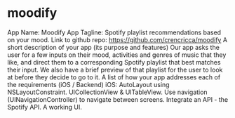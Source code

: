 # moodify
App Name: Moodify
App Tagline: Spotify playlist recommendations based on your mood.
Link to github repo:
https://github.com/crencricca/moodify
A short description of your app (its purpose and features)
Our app asks the user for a few inputs on their mood, activities and genres of music that they like, and direct them to a corresponding Spotify playlist that best matches their input. We also have a brief preview of that playlist for the user to look at before they decide to go to it.
A list of how your app addresses each of the requirements (iOS / Backend)
iOS:
AutoLayout using NSLayoutConstraint.
UICollectionView & UITableView.
Use navigation (UINavigationController) to navigate between screens.
Integrate an API - the Spotify API.
A working UI.
